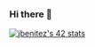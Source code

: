 ### Hi there 👋

[![jbenitez's 42 stats](https://badge42.vercel.app/api/v2/cl3k3o4wk000609m9jxjcdm75/stats?cursusId=21&coalitionId=215)](https://github.com/JaeSeoKim/badge42)
<!--
**jbenitez42/jbenitez42** is a ✨ _special_ ✨ repository because its `README.md` (this file) appears on your GitHub profile.

Here are some ideas to get you started:

- 🔭 I’m currently working on ...
- 🌱 I’m currently learning ...
- 👯 I’m looking to collaborate on ...
- 🤔 I’m looking for help with ...
- 💬 Ask me about ...
- 📫 How to reach me: ...
- 😄 Pronouns: ...
- ⚡ Fun fact: ...
-->
